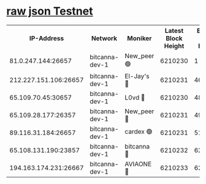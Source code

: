 [raw json Testnet](https://rpc-check.bcat.stavr.tech/bcat/rpc-bcat-result.json)
=


<table><tr><th>IP-Address</th><th>Network</th><th>Moniker</th><th>Latest Block Height</th><th>Earliest Block Height</th><th>Catching Up</th><th>Tx Index</th><th>Voting Power</th><th>Scan Time</th></tr><tr><td>81.0.247.144:26657</td><td>bitcanna-dev-1</td><td>New_peer 🟢</td><td>6210230</td><td>1</td><td>False</td><td>on</td><td>0</td><td>2024-01-30T04:00:38.160390666UTC</td></tr><tr><td>212.227.151.106:26657</td><td>bitcanna-dev-1</td><td>El-Jay's 🔴</td><td>6210231</td><td>4670391</td><td>False</td><td>on</td><td>2218164</td><td>2024-01-30T04:00:44.980301200UTC</td></tr><tr><td>65.109.70.45:30657</td><td>bitcanna-dev-1</td><td>L0vd 🔴</td><td>6210230</td><td>4828155</td><td>False</td><td>on</td><td>7920</td><td>2024-01-30T04:00:38.518390096UTC</td></tr><tr><td>65.109.28.177:26357</td><td>bitcanna-dev-1</td><td>New_peer 🔴</td><td>6210231</td><td>4952911</td><td>False</td><td>on</td><td>2237067</td><td>2024-01-30T04:00:45.815962202UTC</td></tr><tr><td>89.116.31.184:26657</td><td>bitcanna-dev-1</td><td>cardex 🟢</td><td>6210231</td><td>5185001</td><td>False</td><td>on</td><td>0</td><td>2024-01-30T04:00:45.359001993UTC</td></tr><tr><td>65.108.131.190:23857</td><td>bitcanna-dev-1</td><td>bitcanna 🔴</td><td>6210232</td><td>6206232</td><td>False</td><td>off</td><td>82269</td><td>2024-01-30T04:00:46.211120461UTC</td></tr><tr><td>194.163.174.231:26667</td><td>bitcanna-dev-1</td><td>AVIAONE 🔴</td><td>6210233</td><td>6207061</td><td>False</td><td>on</td><td>1949865</td><td>2024-01-30T04:00:52.676696321UTC</td></tr></table>